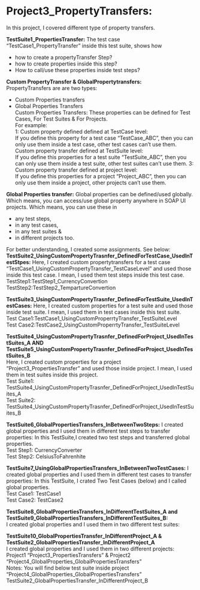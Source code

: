 Project3_PropertyTransfers:
===========================  
In this project, I covered different type of property transfers.  

**TestSuite1_PropertiesTransfer:** The test case “TestCase1_PropertyTransfer” inside this test suite, shows how   
- how to create a propertyTransfer Step?  
- how to create properties inside this step?  
- How to call/use these properties inside test steps?

**Custom PropertyTransfer & GlobalPropertytransfers:**  
PropertyTransfers are are two types:  
- Custom Properties transfers  
- Global Properties Transfers  
Custom Properties Transfers: These properties can be defined for Test Cases, For Test Suites & For Projects.  
For example:   
1: Custom property defined defined at TestCase level:   
If you define this property for a test case “TestCase_ABC”, then you can only use them inside a test case, other test cases can’t use them. 
Custom property transfer defined at TestSuite level:   
If you define this properties for a test suite “TestSuite_ABC”, then you can only use them inside a test suite, other test suites can’t use them. 
3: Custom property transfer defined at project level:   
If you define this properties for a project “Project_ABC”, then you can only use them inside a project, other projects can’t use them.  

**Global Properties transfer:**   Global properties can be defined/used globally. Which means, you can access/use global property anywhere in SOAP UI projects. Which means, you can use these in   
- any test steps,   
- in any test cases,   
- in any test suites &   
- in different projects too. 

For better understanding, I created some assignments. See below:  
**TestSuite2_UsingCustomPropertyTrasnfer_DefinedForTestCase_UsedInTestStpes:**   Here, I created custom propertytransfers for a test case “TestCase1_UsingCustomPropertyTransfer_TestCaseLevel” and used those inside this test case. I mean, I used them test steps inside this test case.    
TestStep1:TestStep1_CurrencyConvertion 
TestStep2:TestStep2_TempartureConvertion 

**TestSuite3_UsingCustomPropertyTrasnfer_DefinedForTestSuite_UsedInTestCases:**  Here, I created custom properties for a test suite and used those inside test suite. I mean, I used them in test cases inside this test suite.  
Test Case1:TestCase1_UsingCustomProperrtyTransfer_TestSuiteLevel  
Test Case2:TestCase2_UsingCustomProperrtyTransfer_TestSuiteLevel 

**TestSuite4_UsingCustomPropertyTrasnfer_DefinedForProject_UsedInTestSuites_A AND
TestSuite5_UsingCustomPropertyTrasnfer_DefinedForProject_UsedInTestSuites_B**  
Here, I created custom properties for a project “Project3_PropertiesTransfer” and used those inside project. I mean, I used them in test suites inside this project.  
Test Suite1: TestSuite4_UsingCustomPropertyTrasnfer_DefinedForProject_UsedInTestSuites_A  
Test Suite2: TestSuite4_UsingCustomPropertyTrasnfer_DefinedForProject_UsedInTestSuites_B 

**TestSuite6_GlobalPropertiesTransfers_InBetweenTwoSteps:**  I created global properties and I used them in different test steps to transfer properties: In this TestSuite,I created two test steps and transferred global properties.  
Test Step1: CurrencyConverter  
Test Step2: CelsiusToFahrenhite

**TestSuite7_UsingGlobalPropertiesTransfers_InBetweenTwoTestCases:**  I created global properties and I used them in different test cases to transfer properties: In this TestSuite, I crated Two Test Cases (below) and I called global properties.  
Test Case1: TestCase1  
Test Case2: TestCase2

**TestSuite8_GlobalPropertiesTransfers_InDifferentTestSuites_A and
TestSuite9_GlobalPropertiesTransfers_InDifferentTestSuites_B:**  
I created global properties and I used them in two different test suites:

**TestSuite10_GlobalPropertiesTransfer_InDifferentProject_A & TestSuite2_GlobalPropertiesTransfer_InDifferentProject_A**  
I created global properties and I used them in two different projects: Project1 “Project3_PropertiesTransfers” & Project2 “Project4_GlobalProperties_GlobalPropertiesTransfers”  
Notes: You will find below test suite inside project “Project4_GlobalProperties_GlobalPropertiesTransfers”  
TestSuite2_GlobalPropertiesTransfer_InDifferentProject_B
